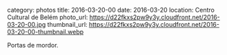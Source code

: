 category: photos 
title: 2016-03-20-00
date: 2016-03-20
location: Centro Cultural de Belém
photo_url: https://d22fkxs2pw9y3y.cloudfront.net/2016-03-20-00.jpg
thumbnail_url: https://d22fkxs2pw9y3y.cloudfront.net/2016-03-20-00-thumbnail.webp

Portas de mordor. 